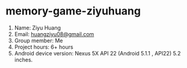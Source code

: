 # memory-game-ziyuhuang
1. Name: Ziyu Huang
2. Email: huangziyu08@gmail.com
3. Group member: Me
4. Project hours: 6+ hours
5. Android device version: Nexus 5X API 22 (Android 5.1.1 , API22) 5.2 inches. 

